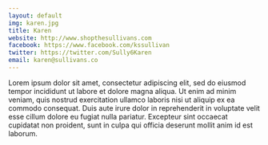 ```yaml
---
layout: default
img: karen.jpg
title: Karen
website: http://www.shopthesullivans.com
facebook: https://www.facebook.com/kssullivan
twitter: https://twitter.com/Sully6Karen
email: karen@sullivans.co
---
```


Lorem ipsum dolor sit amet, consectetur adipiscing elit, sed do eiusmod tempor incididunt ut labore et dolore magna aliqua. Ut enim ad minim veniam, quis nostrud exercitation ullamco laboris nisi ut aliquip ex ea commodo consequat. Duis aute irure dolor in reprehenderit in voluptate velit esse cillum dolore eu fugiat nulla pariatur. Excepteur sint occaecat cupidatat non proident, sunt in culpa qui officia deserunt mollit anim id est laborum.
